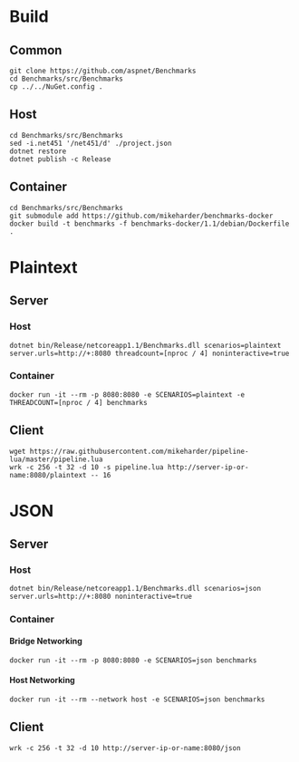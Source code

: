 # Build
## Common
```
git clone https://github.com/aspnet/Benchmarks
cd Benchmarks/src/Benchmarks
cp ../../NuGet.config .
```


## Host
```
cd Benchmarks/src/Benchmarks
sed -i.net451 '/net451/d' ./project.json
dotnet restore
dotnet publish -c Release
```

## Container
```
cd Benchmarks/src/Benchmarks
git submodule add https://github.com/mikeharder/benchmarks-docker
docker build -t benchmarks -f benchmarks-docker/1.1/debian/Dockerfile .
```

# Plaintext

## Server

### Host
```
dotnet bin/Release/netcoreapp1.1/Benchmarks.dll scenarios=plaintext server.urls=http://+:8080 threadcount=[nproc / 4] noninteractive=true
```

### Container
```
docker run -it --rm -p 8080:8080 -e SCENARIOS=plaintext -e THREADCOUNT=[nproc / 4] benchmarks
```

## Client
```
wget https://raw.githubusercontent.com/mikeharder/pipeline-lua/master/pipeline.lua
wrk -c 256 -t 32 -d 10 -s pipeline.lua http://server-ip-or-name:8080/plaintext -- 16
```

# JSON

## Server

### Host
```
dotnet bin/Release/netcoreapp1.1/Benchmarks.dll scenarios=json server.urls=http://+:8080 noninteractive=true
```

### Container

#### Bridge Networking
```
docker run -it --rm -p 8080:8080 -e SCENARIOS=json benchmarks
```

#### Host Networking
```
docker run -it --rm --network host -e SCENARIOS=json benchmarks
```

## Client
```
wrk -c 256 -t 32 -d 10 http://server-ip-or-name:8080/json
```
